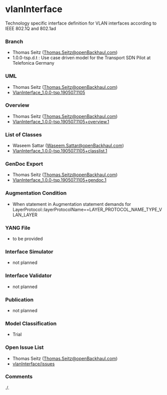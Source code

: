 # vlanInterface
Technology specific interface definition for VLAN interfaces according to IEEE 802.1Q and 802.1ad

### Branch
- Thomas Seitz (Thomas.Seitz@openBackhaul.com)
- 1.0.0-tsp.d.t : Use case driven model for the Transport SDN Pilot at Telefonica Germany

### UML
- Thomas Seitz (Thomas.Seitz@openBackhaul.com)
- [VlanInterface_1.0.0-tsp.190507.1105](./VlanInterface_1.0.0-tsp.190507.1105.zip)

### Overview 
- Thomas Seitz (Thomas.Seitz@openBackhaul.com)
- [VlanInterface_1.0.0-tsp.190507.1105+overview.1](./VlanInterface_1.0.0-tsp.190507.1105+overview.1.png)

### List of Classes
- Waseem Sattar (Waseem.Sattar@openBackhaul.com)
- [VlanInterface_1.0.0-tsp.190507.1105+classlist.1](./VlanInterface_1.0.0-tsp.190507.1105+classlist.1.txt) 

### GenDoc Export
- Thomas Seitz (Thomas.Seitz@openBackhaul.com)
- [VlanInterface_1.0.0-tsp.190507.1105+gendoc.1](./VlanInterface_1.0.0-tsp.190507.1105+gendoc.1.docx)

### Augmentation Condition
- When statement in Augmentation statement demands for LayerProtocol::layerProtocolName==LAYER_PROTOCOL_NAME_TYPE_VLAN_LAYER

### YANG File
- to be provided 

### Interface Simulator
- not planned 

### Interface Validator
- not planned

### Publication
- not planned

### Model Classification
- Trial

### Open Issue List
- Thomas Seitz (Thomas.Seitz@openBackhaul.com)
- [vlanInterface/issues](../../issues)

### Comments
./.
